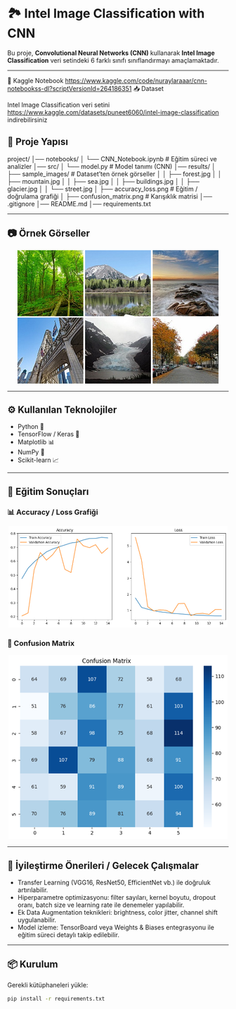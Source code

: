 # 🏞️ Intel Image Classification with CNN

Bu proje, **Convolutional Neural Networks (CNN)** kullanarak **Intel Image Classification** veri setindeki 6 farklı sınıfı sınıflandırmayı amaçlamaktadır.

---
🔗 Kaggle Notebook
https://www.kaggle.com/code/nuraylaraaar/cnn-notebookss-dl?scriptVersionId=264186351
📥 Dataset

Intel Image Classification veri setini https://www.kaggle.com/datasets/puneet6060/intel-image-classification indirebilirsiniz
## 📂 Proje Yapısı

project/
│── notebooks/
│ └── CNN_Notebook.ipynb # Eğitim süreci ve analizler
│── src/
│ └── model.py # Model tanımı (CNN)
│── results/
│ ├── sample_images/ # Dataset’ten örnek görseller
│ │ ├── forest.jpg
│ │ ├── mountain.jpg
│ │ ├── sea.jpg
│ │ ├── buildings.jpg
│ │ ├── glacier.jpg
│ │ └── street.jpg
│ ├── accuracy_loss.png # Eğitim / doğrulama grafiği
│ ├── confusion_matrix.png # Karışıklık matrisi
│── .gitignore
│── README.md
│── requirements.txt

---

## 📷 Örnek Görseller

<p align="center">
  <img src="results/sample_images/forest.jpg" alt="Forest" width="150"/>
  <img src="results/sample_images/mountain.jpg" alt="Mountain" width="150"/>
  <img src="results/sample_images/sea.jpg" alt="Sea" width="150"/>
  <img src="results/sample_images/buildings.jpg" alt="Buildings" width="150"/>
  <img src="results/sample_images/glacier.jpg" alt="Glacier" width="150"/>
  <img src="results/sample_images/street.jpg" alt="Street" width="150"/>
</p>

---

## ⚙️ Kullanılan Teknolojiler

- Python 🐍  
- TensorFlow / Keras 🤖  
- Matplotlib 📊  
- NumPy 🔢  
- Scikit-learn 📈  

---

## 🚀 Eğitim Sonuçları

### 📊 Accuracy / Loss Grafiği
<p align="center">
  <img src="results/accuracy_loss.png" alt="Accuracy Loss" width="500"/>
</p>

### 📌 Confusion Matrix
<p align="center">
  <img src="results/confusion_matrix.png" alt="Confusion Matrix" width="500"/>
</p>

---

## 🔧 İyileştirme Önerileri / Gelecek Çalışmalar

- Transfer Learning (VGG16, ResNet50, EfficientNet vb.) ile doğruluk artırılabilir.  
- Hiperparametre optimizasyonu: filter sayıları, kernel boyutu, dropout oranı, batch size ve learning rate ile denemeler yapılabilir.  
- Ek Data Augmentation teknikleri: brightness, color jitter, channel shift uygulanabilir.  
- Model izleme: TensorBoard veya Weights & Biases entegrasyonu ile eğitim süreci detaylı takip edilebilir.  

---

## 📦 Kurulum

Gerekli kütüphaneleri yükle:

```bash
pip install -r requirements.txt

